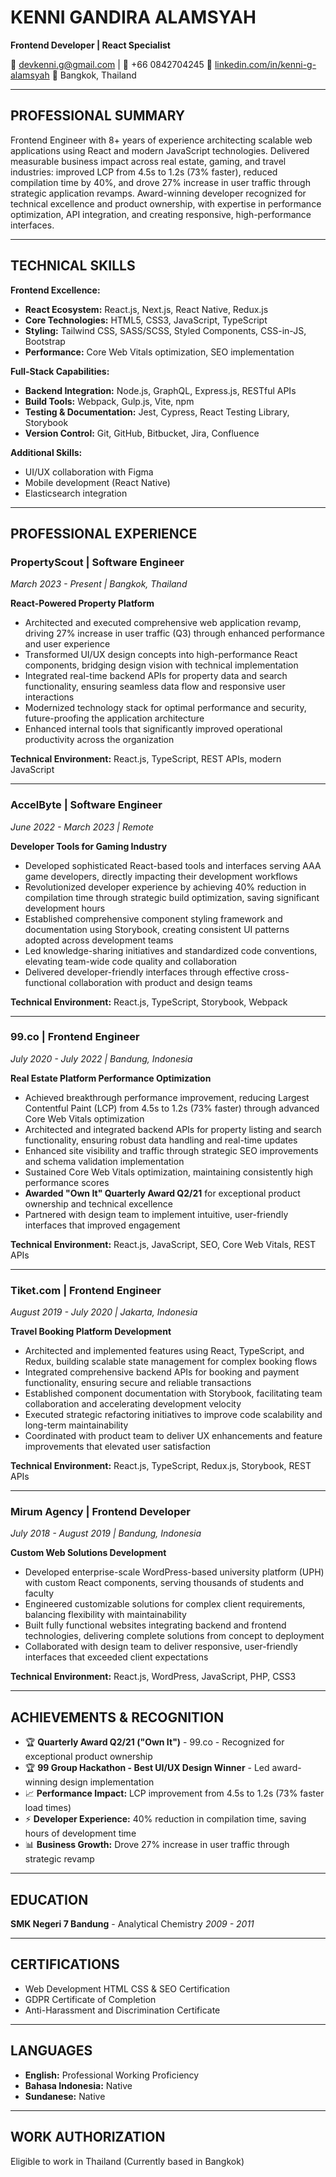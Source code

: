# KENNI GANDIRA ALAMSYAH
**Frontend Developer | React Specialist**

📧 devkenni.g@gmail.com | 📱 +66 0842704245
🔗 [linkedin.com/in/kenni-g-alamsyah](https://linkedin.com/in/kenni-g-alamsyah)
📍 Bangkok, Thailand

---

## PROFESSIONAL SUMMARY

Frontend Engineer with 8+ years of experience architecting scalable web applications using React and modern JavaScript technologies. Delivered measurable business impact across real estate, gaming, and travel industries: improved LCP from 4.5s to 1.2s (73% faster), reduced compilation time by 40%, and drove 27% increase in user traffic through strategic application revamps. Award-winning developer recognized for technical excellence and product ownership, with expertise in performance optimization, API integration, and creating responsive, high-performance interfaces.

---

## TECHNICAL SKILLS

**Frontend Excellence:**
- **React Ecosystem:** React.js, Next.js, React Native, Redux.js
- **Core Technologies:** HTML5, CSS3, JavaScript, TypeScript
- **Styling:** Tailwind CSS, SASS/SCSS, Styled Components, CSS-in-JS, Bootstrap
- **Performance:** Core Web Vitals optimization, SEO implementation

**Full-Stack Capabilities:**
- **Backend Integration:** Node.js, GraphQL, Express.js, RESTful APIs
- **Build Tools:** Webpack, Gulp.js, Vite, npm
- **Testing & Documentation:** Jest, Cypress, React Testing Library, Storybook
- **Version Control:** Git, GitHub, Bitbucket, Jira, Confluence

**Additional Skills:**
- UI/UX collaboration with Figma
- Mobile development (React Native)
- Elasticsearch integration

---

## PROFESSIONAL EXPERIENCE

### PropertyScout | Software Engineer
*March 2023 - Present | Bangkok, Thailand*

**React-Powered Property Platform**
- Architected and executed comprehensive web application revamp, driving 27% increase in user traffic (Q3) through enhanced performance and user experience
- Transformed UI/UX design concepts into high-performance React components, bridging design vision with technical implementation
- Integrated real-time backend APIs for property data and search functionality, ensuring seamless data flow and responsive user interactions
- Modernized technology stack for optimal performance and security, future-proofing the application architecture
- Enhanced internal tools that significantly improved operational productivity across the organization

**Technical Environment:** React.js, TypeScript, REST APIs, modern JavaScript

---

### AccelByte | Software Engineer
*June 2022 - March 2023 | Remote*

**Developer Tools for Gaming Industry**
- Developed sophisticated React-based tools and interfaces serving AAA game developers, directly impacting their development workflows
- Revolutionized developer experience by achieving 40% reduction in compilation time through strategic build optimization, saving significant development hours
- Established comprehensive component styling framework and documentation using Storybook, creating consistent UI patterns adopted across development teams
- Led knowledge-sharing initiatives and standardized code conventions, elevating team-wide code quality and collaboration
- Delivered developer-friendly interfaces through effective cross-functional collaboration with product and design teams

**Technical Environment:** React.js, TypeScript, Storybook, Webpack

---

### 99.co | Frontend Engineer
*July 2020 - July 2022 | Bandung, Indonesia*

**Real Estate Platform Performance Optimization**
- Achieved breakthrough performance improvement, reducing Largest Contentful Paint (LCP) from 4.5s to 1.2s (73% faster) through advanced Core Web Vitals optimization
- Architected and integrated backend APIs for property listing and search functionality, ensuring robust data handling and real-time updates
- Enhanced site visibility and traffic through strategic SEO improvements and schema validation implementation
- Sustained Core Web Vitals optimization, maintaining consistently high performance scores
- **Awarded "Own It" Quarterly Award Q2/21** for exceptional product ownership and technical excellence
- Partnered with design team to implement intuitive, user-friendly interfaces that improved engagement

**Technical Environment:** React.js, JavaScript, SEO, Core Web Vitals, REST APIs

---

### Tiket.com | Frontend Engineer
*August 2019 - July 2020 | Jakarta, Indonesia*

**Travel Booking Platform Development**
- Architected and implemented features using React, TypeScript, and Redux, building scalable state management for complex booking flows
- Integrated comprehensive backend APIs for booking and payment functionality, ensuring secure and reliable transactions
- Established component documentation with Storybook, facilitating team collaboration and accelerating development velocity
- Executed strategic refactoring initiatives to improve code scalability and long-term maintainability
- Coordinated with product team to deliver UX enhancements and feature improvements that elevated user satisfaction

**Technical Environment:** React.js, TypeScript, Redux.js, Storybook, REST APIs

---

### Mirum Agency | Frontend Developer
*July 2018 - August 2019 | Bandung, Indonesia*

**Custom Web Solutions Development**
- Developed enterprise-scale WordPress-based university platform (UPH) with custom React components, serving thousands of students and faculty
- Engineered customizable solutions for complex client requirements, balancing flexibility with maintainability
- Built fully functional websites integrating backend and frontend technologies, delivering complete solutions from concept to deployment
- Collaborated with design team to deliver responsive, user-friendly interfaces that exceeded client expectations

**Technical Environment:** React.js, WordPress, JavaScript, PHP, CSS3

---

## ACHIEVEMENTS & RECOGNITION

- 🏆 **Quarterly Award Q2/21 ("Own It")** - 99.co - Recognized for exceptional product ownership
- 🏆 **99 Group Hackathon - Best UI/UX Design Winner** - Led award-winning design implementation
- 📈 **Performance Impact:** LCP improvement from 4.5s to 1.2s (73% faster load times)
- ⚡ **Developer Experience:** 40% reduction in compilation time, saving hours of development time
- 📊 **Business Growth:** Drove 27% increase in user traffic through strategic revamp

---

## EDUCATION

**SMK Negeri 7 Bandung** - Analytical Chemistry
*2009 - 2011*

---

## CERTIFICATIONS

- Web Development HTML CSS & SEO Certification
- GDPR Certificate of Completion
- Anti-Harassment and Discrimination Certificate

---

## LANGUAGES

- **English:** Professional Working Proficiency
- **Bahasa Indonesia:** Native
- **Sundanese:** Native

---

## WORK AUTHORIZATION

Eligible to work in Thailand (Currently based in Bangkok)
